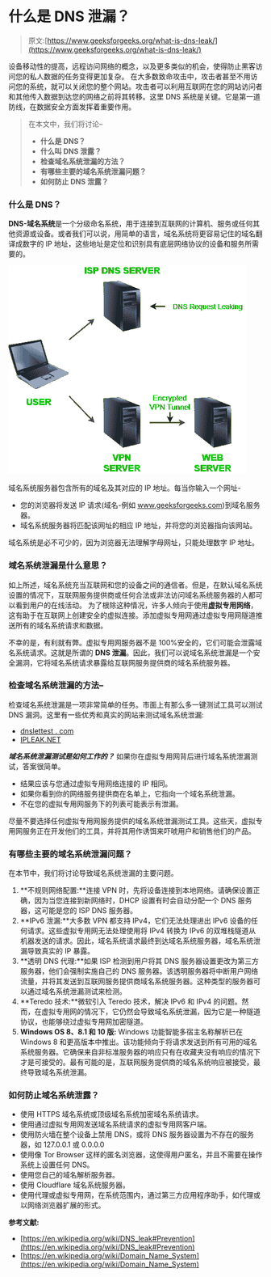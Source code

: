 # 什么是 DNS 泄漏？

> 原文:[https://www.geeksforgeeks.org/what-is-dns-leak/](https://www.geeksforgeeks.org/what-is-dns-leak/)

设备移动性的提高，远程访问网络的概念，以及更多类似的机会，使得防止黑客访问您的私人数据的任务变得更加复杂。
在大多数致命攻击中，攻击者甚至不用访问您的系统，就可以关闭您的整个网站。攻击者可以利用互联网在您的网站访问者和其他传入数据到达您的网络之前将其转移。这里 DNS 系统是关键。它是第一道防线，在数据安全方面发挥着重要作用。

> 在本文中，我们将讨论–
> 
> *   **什么是 DNS？**
> *   **什么叫 DNS 泄露？**
> *   **检查域名系统泄漏的方法？**
> *   **有哪些主要的域名系统泄漏问题？**
> *   **如何防止 DNS 泄露？**

### 什么是 DNS？

**DNS-域名系统**是一个分级命名系统，用于连接到互联网的计算机、服务或任何其他资源或设备。或者我们可以说，用简单的语言，域名系统将更容易记住的域名翻译成数字的 IP 地址，这些地址是定位和识别具有底层网络协议的设备和服务所需要的。

![](img/4675579e817f1b837edc01d36b804909.png)

域名系统服务器包含所有的域名及其对应的 IP 地址。每当你输入一个网址-

*   您的浏览器将发送 IP 请求(域名-例如 www.geeksforgeeks.com)到域名服务器。
*   域名系统服务器将匹配该网址的相应 IP 地址，并将您的浏览器指向该网站。

域名系统是必不可少的，因为浏览器无法理解字母网址，只能处理数字 IP 地址。

### 域名系统泄漏是什么意思？

如上所述，域名系统充当互联网和您的设备之间的通信者。但是，在默认域名系统设置的情况下，互联网服务提供商或任何合法或非法访问域名系统服务器的人都可以看到用户的在线活动。
为了根除这种情况，许多人倾向于使用**虚拟专用网络**，这有助于在互联网上创建安全的虚拟连接。添加虚拟专用网通过虚拟专用网隧道推送所有的域名系统请求和数据。

不幸的是，有利就有弊。虚拟专用网服务器不是 100%安全的，它们可能会泄露域名系统请求。这就是所谓的 **DNS 泄漏**。因此，我们可以说域名系统泄漏是一个安全漏洞，它将域名系统请求暴露给互联网服务提供商的域名系统服务器。

### 检查域名系统泄漏的方法–

检查域名系统泄漏是一项非常简单的任务。市面上有那么多一键测试工具可以测试 DNS 漏洞。这里有一些优秀和真实的网站来测试域名系统泄漏:

*   [dnslettest . com](https://www.dnsleaktest.com/)
*   [IPLEAK.NET](https://ipleak.net/)

***域名系统泄漏测试是如何工作的？***
如果你在虚拟专用网背后进行域名系统泄漏测试，答案很简单。

*   结果应该与您通过虚拟专用网络连接的 IP 相同。
*   如果你看到你的网络服务提供商在名单上，它指向一个域名系统泄漏。
*   不在您的虚拟专用网服务下的列表可能表示有泄漏。

尽量不要选择任何虚拟专用网服务提供的域名系统泄漏测试工具。这些天，虚拟专用网服务正在开发他们的工具，并将其用作诱饵来吓唬用户和销售他们的产品。

### 有哪些主要的域名系统泄漏问题？

在本节中，我们将讨论导致域名系统泄漏的主要问题。

1.  **不规则网络配置:**连接 VPN 时，先将设备连接到本地网络。请确保设置正确，因为当您连接到新网络时，DHCP 设置有时会自动分配一个 DNS 服务器，这可能是您的 ISP DNS 服务器。
2.  **IPv6 泄漏:**大多数 VPN 都支持 IPv4，它们无法处理进出 IPv6 设备的任何请求。这些虚拟专用网无法处理使用将 IPv4 转换为 IPv6 的双堆栈隧道从机器发送的请求。因此，域名系统请求最终到达域名系统服务器，域名系统泄漏导致真实的 IP 暴露。
3.  **透明 DNS 代理:**如果 ISP 检测到用户将其 DNS 服务器设置更改为第三方服务器，他们会强制实施自己的 DNS 服务器。该透明服务器将中断用户网络流量，并将其发送到互联网服务提供商域名系统服务器。这种类型的服务器可以通过域名系统泄漏测试来检测。
4.  **Teredo 技术:**微软引入 Teredo 技术，解决 IPv6 和 IPv4 的问题。然而，在虚拟专用网的情况下，它仍然会导致域名系统泄漏，因为它是一种隧道协议，也能够绕过虚拟专用网加密隧道。
5.  **Windows OS 8、8.1 和 10 版:** Windows 功能智能多宿主名称解析已在 Windows 8 和更高版本中推出。该功能倾向于将请求发送到所有可用的域名系统服务器。它确保来自非标准服务器的响应只有在收藏夹没有响应的情况下才是可接受的。最有可能的是，互联网服务提供商的域名系统响应被接受，最终导致域名系统泄漏。

### 如何防止域名系统泄露？

*   使用 HTTPS 域名系统或顶级域名系统加密域名系统请求。
*   使用通过虚拟专用网发送域名系统请求的虚拟专用网客户端。
*   使用防火墙在整个设备上禁用 DNS，或将 DNS 服务器设置为不存在的服务器，如 127.0.0.1 或 0.0.0.0
*   使用像 Tor Browser 这样的匿名浏览器，这使得用户匿名，并且不需要在操作系统上设置任何 DNS。
*   使用您自己的域名解析服务器。
*   使用 Cloudflare 域名系统服务器。
*   使用代理或虚拟专用网，在系统范围内，通过第三方应用程序助手，如代理或以网络浏览器扩展的形式。

**参考文献:**

*   [https://en.wikipedia.org/wiki/DNS_leak#Prevention](https://en.wikipedia.org/wiki/DNS_leak#Prevention)
*   [https://en.wikipedia.org/wiki/Domain_Name_System](https://en.wikipedia.org/wiki/Domain_Name_System)